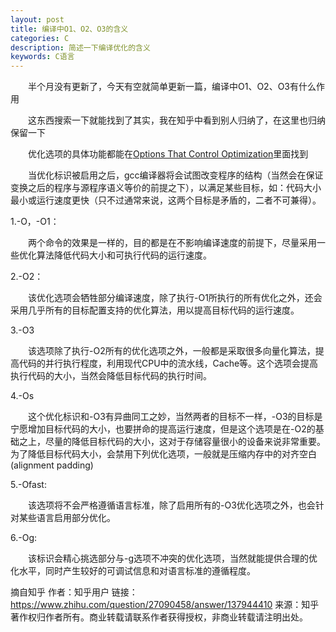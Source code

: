 ```yaml
---
layout: post
title: 编译中O1、O2、O3的含义
categories: C
description: 简述一下编译优化的含义
keywords: C语言
---
```


　　半个月没有更新了，今天有空就简单更新一篇，编译中O1、O2、O3有什么作用

　　这东西搜索一下就能找到了其实，我在知乎中看到别人归纳了，在这里也归纳保留一下

　　优化选项的具体功能都能在[Options That Control Optimization](https://gcc.gnu.org/onlinedocs/gcc/Optimize-Options.html)里面找到

　　当优化标识被启用之后，gcc编译器将会试图改变程序的结构（当然会在保证变换之后的程序与源程序语义等价的前提之下），以满足某些目标，如：代码大小最小或运行速度更快（只不过通常来说，这两个目标是矛盾的，二者不可兼得）。

1.-O，-O1：

　　两个命令的效果是一样的，目的都是在不影响编译速度的前提下，尽量采用一些优化算法降低代码大小和可执行代码的运行速度。

2.-O2：

　　该优化选项会牺牲部分编译速度，除了执行-O1所执行的所有优化之外，还会采用几乎所有的目标配置支持的优化算法，用以提高目标代码的运行速度。

3.-O3

　　该选项除了执行-O2所有的优化选项之外，一般都是采取很多向量化算法，提高代码的并行执行程度，利用现代CPU中的流水线，Cache等。这个选项会提高执行代码的大小，当然会降低目标代码的执行时间。

4.-Os

　　这个优化标识和-O3有异曲同工之妙，当然两者的目标不一样，-O3的目标是宁愿增加目标代码的大小，也要拼命的提高运行速度，但是这个选项是在-O2的基础之上，尽量的降低目标代码的大小，这对于存储容量很小的设备来说非常重要。为了降低目标代码大小，会禁用下列优化选项，一般就是压缩内存中的对齐空白(alignment padding)

5.-Ofast:

　　该选项将不会严格遵循语言标准，除了启用所有的-O3优化选项之外，也会针对某些语言启用部分优化。

6.-Og:

　　该标识会精心挑选部分与-g选项不冲突的优化选项，当然就能提供合理的优化水平，同时产生较好的可调试信息和对语言标准的遵循程度。

摘自知乎
作者：知乎用户
链接：https://www.zhihu.com/question/27090458/answer/137944410
来源：知乎
著作权归作者所有。商业转载请联系作者获得授权，非商业转载请注明出处。

